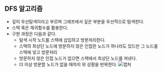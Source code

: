 ## DFS 알고리즘
 - 깊이 우선탐색이라고 부르며 그래프에서 깊은 부분을 우선적으로 탐색한다.
 - 스택 혹은 재귀함수를 활용한다.
 - 구현 과정은 다음과 같다.
    - 탐색 시작 노드를 스택에 삽입하고 방문처리한다.
    - 스택의 최상단 노드에 방문하지 않은 인접한 노드가 하나라도 있드만 그 노드를 스택에 넣고 방문처리
    - 방문하지 않은 인접 노드가 없으면 스택에서 최상단 노드를 꺼낸다.
    - 더 이상 방문할 노드가 없을 때까지 위 상황을 반복한다.
![캡처](https://user-images.githubusercontent.com/87827050/129052573-3481118f-9122-4270-933b-286280f3c602.PNG)
